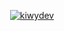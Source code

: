<p align="center">
  <a href="https://www.kiwydev.com"><img src="https://cdn.discordapp.com/attachments/727892538182205540/831726284324339753/4573694.png" alt="kiwydev"></a>
</p>

